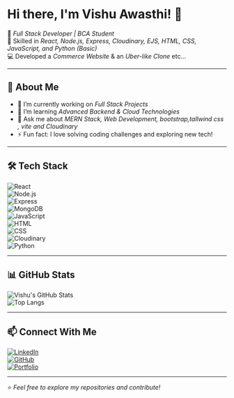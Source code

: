 # Hi there, I'm Vishu Awasthi! 👋  

🚀 *Full Stack Developer | BCA Student*  
🔹 Skilled in *React, Node.js, Express, Cloudinary, EJS, HTML, CSS, JavaScript, and Python (Basic)*  
💻 Developed a *Commerce Website* & an *Uber-like Clone*  etc...

---

## 🚀 About Me  
- 🔭 I’m currently working on *Full Stack Projects*  
- 🌱 I’m learning *Advanced Backend & Cloud Technologies*  
- 💬 Ask me about *MERN Stack, Web Development, bootstrap,tallwind css , vite and Cloudinary*  
- ⚡ Fun fact: I love solving coding challenges and exploring new tech!  

---

## 🛠 Tech Stack  
![React](https://img.shields.io/badge/React-20232A?style=for-the-badge&logo=react&logoColor=61DAFB)  
![Node.js](https://img.shields.io/badge/Node.js-43853D?style=for-the-badge&logo=node.js&logoColor=white)  
![Express](https://img.shields.io/badge/Express.js-000000?style=for-the-badge&logo=express&logoColor=white)  
![MongoDB](https://img.shields.io/badge/MongoDB-4EA94B?style=for-the-badge&logo=mongodb&logoColor=white)  
![JavaScript](https://img.shields.io/badge/JavaScript-F7DF1E?style=for-the-badge&logo=javascript&logoColor=black)  
![HTML](https://img.shields.io/badge/HTML5-E34F26?style=for-the-badge&logo=html5&logoColor=white)  
![CSS](https://img.shields.io/badge/CSS3-1572B6?style=for-the-badge&logo=css3&logoColor=white)  
![Cloudinary](https://img.shields.io/badge/Cloudinary-3448C5?style=for-the-badge&logo=cloudinary&logoColor=white)  
![Python](https://img.shields.io/badge/Python-3776AB?style=for-the-badge&logo=python&logoColor=white)  

---

## 📊 GitHub Stats  
![Vishu's GitHub Stats](https://github-readme-stats.vercel.app/api?username=VishuAwasthi&show_icons=true&theme=radical)  
![Top Langs](https://github-readme-stats.vercel.app/api/top-langs/?username=VishuAwasthi&layout=compact&theme=radical)  

---

## 📫 Connect With Me  
[![LinkedIn](https://img.shields.io/badge/LinkedIn-0A66C2?style=for-the-badge&logo=linkedin&logoColor=white)](https://www.linkedin.com/in/your-linkedin)  
[![GitHub](https://img.shields.io/badge/GitHub-181717?style=for-the-badge&logo=github&logoColor=white)](https://github.com/VishuAwasthi)  
[![Portfolio](https://img.shields.io/badge/Portfolio-000000?style=for-the-badge&logo=vercel&logoColor=white)](https://your-portfolio.com)  

---

⭐ *Feel free to explore my repositories and contribute!*
